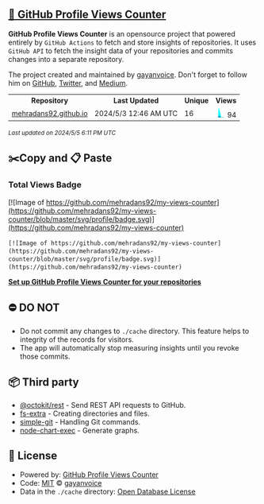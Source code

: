 ## [🚀 GitHub Profile Views Counter](https://github.com/gayanvoice/github-profile-views-counter)
**GitHub Profile Views Counter** is an opensource project that powered entirely by  `GitHub Actions` to fetch and store insights of repositories.
It uses `GitHub API` to fetch the insight data of your repositories and commits changes into a separate repository.

The project created and maintained by [gayanvoice](https://github.com/gayanvoice). Don't forget to follow him on [GitHub](https://github.com/gayanvoice), [Twitter](https://twitter.com/gayanvoice), and [Medium](https://gayanvoice.medium.com/).

<table>
	<tr>
		<th>
			Repository
		</th>
		<th>
			Last Updated
		</th>
		<th>
			Unique
		</th>
		<th>
			Views
		</th>
	</tr>
	<tr>
		<td>
			<a href="https://github.com/mehradans92/my-views-counter/tree/master/readme/254276202/year.md">
				mehradans92.github.io
			</a>
		</td>
		<td>
			2024/5/3 12:46 AM UTC
		</td>
		<td>
			16
		</td>
		<td>
			<img alt="Response time graph" src="https://github.com/mehradans92/my-views-counter/raw/master/graph/254276202/small/year.png" height="20"> 94
		</td>
	</tr>
</table>

<small><i>Last updated on 2024/5/5 6:11 PM UTC</i></small>

## ✂️Copy and 📋 Paste
### Total Views Badge
[![Image of https://github.com/mehradans92/my-views-counter](https://github.com/mehradans92/my-views-counter/blob/master/svg/profile/badge.svg)](https://github.com/mehradans92/my-views-counter)

```readme
[![Image of https://github.com/mehradans92/my-views-counter](https://github.com/mehradans92/my-views-counter/blob/master/svg/profile/badge.svg)](https://github.com/mehradans92/my-views-counter)
```
[**Set up GitHub Profile Views Counter for your repositories**](https://github.com/gayanvoice/github-profile-views-counter)
## ⛔ DO NOT
- Do not commit any changes to `./cache` directory. This feature helps to integrity of the records for visitors.
- The app will automatically stop measuring insights until you revoke those commits.
## 📦 Third party

- [@octokit/rest](https://www.npmjs.com/package/@octokit/rest) - Send REST API requests to GitHub.
- [fs-extra](https://www.npmjs.com/package/fs-extra) - Creating directories and files.
- [simple-git](https://www.npmjs.com/package/simple-git) - Handling Git commands.
- [node-chart-exec](https://www.npmjs.com/package/node-chart-exec) - Generate graphs.
## 📄 License
- Powered by: [GitHub Profile Views Counter](https://github.com/gayanvoice/github-profile-views-counter)
- Code: [MIT](./LICENSE) © [gayanvoice](https://github.com/gayanvoice)
- Data in the `./cache` directory: [Open Database License](https://opendatacommons.org/licenses/odbl/1-0/)